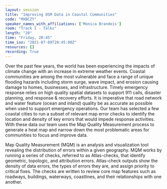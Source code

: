 ```yaml
---
layout: session
title: "Improving OSM Data in Coastal Communities"
code: "MXBCZY"
speaker_names_with_affiliations: ['Monica Brandeis']
room: "Track 1 - Talks"
length: "20"
time: "Friday, 20:45"
time_iso: "2021-07-09T20:45:00Z"
resources: []
recording: True
---
```

Over the past few years, the world has been experiencing the impacts of climate change with an increase in extreme weather events. Coastal communities are among the most vulnerable and face a range of unique flooding hazards including storm surge, wave impact, and erosion causing damage to homes, businesses, and infrastructure. Timely emergency response relies on high quality spatial datasets to support 911 calls, disaster planning, and response &amp; recovery efforts. It is imperative that road network and water feature (ocean and inland) quality be as accurate as possible when used to support emergency operations. Our team has selected a few coastal cities to run a subset of relevant map error checks to identify the location and density of key errors that would impede response activities. With these data our team uses the Map Quality Measurement process to generate a heat map and narrow down the most problematic areas for communities to focus and improve data.  
 
Map Quality Measurement (MQM) is an analysis and visualization tool revealing the distribution of errors within a given geography. MQM works by running a series of checks, referred to as Atlas-checks, that identify geometric, topologic, and attribution errors. Atlas-check outputs show the density of data errors, the types of errors they are, and assign priority to critical fixes. The checks are written to review core map features such as roadways, buildings, waterways, coastlines, and their relationships with one another.
